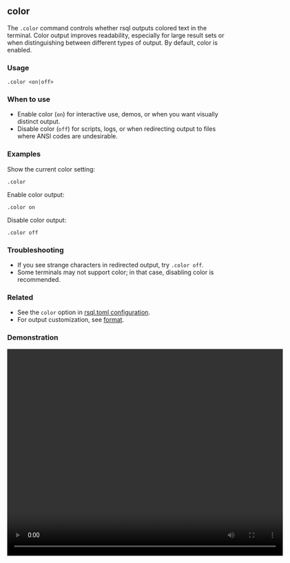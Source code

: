 ## color

The `.color` command controls whether rsql outputs colored text in the terminal. Color output improves readability,
especially for large result sets or when distinguishing between different types of output. By default, color is enabled.

### Usage

```text
.color <on|off>
```

### When to use

- Enable color (`on`) for interactive use, demos, or when you want visually distinct output.
- Disable color (`off`) for scripts, logs, or when redirecting output to files where ANSI codes are undesirable.

### Examples

Show the current color setting:

```text
.color
```

Enable color output:

```text
.color on
```

Disable color output:

```text
.color off
```

### Troubleshooting

- If you see strange characters in redirected output, try `.color off`.
- Some terminals may not support color; in that case, disabling color is recommended.

### Related

- See the `color` option in [rsql.toml configuration](../../appendix/rsql-toml.md).
- For output customization, see [format](../format/index.md).

### Demonstration

<video width="640" height="480" controls>
  <source src="./demo.webm" type="video/webm">
  Your browser does not support the video tag.
</video>
